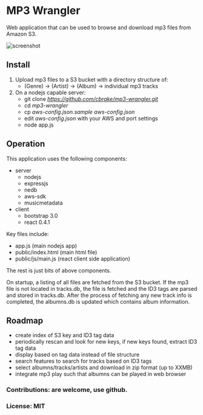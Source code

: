 MP3 Wrangler
============

Web application that can be used to browse and download mp3 files from Amazon S3.

![screenshot](https://raw.github.com/cbrake/mp3-wrangler/master/screenshot.png)

Install
-------

1. Upload mp3 files to a S3 bucket with a directory structure of:
   * (Genre) -> (Artist) -> (Album) -> individual mp3 tracks
1. On a nodejs capable server:
   * git clone *https://github.com/cbrake/mp3-wrangler.git*
   * cd *mp3-wrangler*
   * cp *aws-config.json.sample* *aws-config.json*
   * edit *aws-config.json* with your AWS and port settings
   * node app.js

Operation
---------

This application uses the following components:

* server
    * nodejs
    * expressjs
    * nedb
    * aws-sdk
    * musicmetadata
* client
    * bootstrap 3.0
    * react 0.4.1

Key files include:

* app.js (main nodejs app)
* public/index.html (main html file)
* public/js/main.js (react client side application)

The rest is just bits of above components.

On startup, a listing of all files are fetched from the S3 bucket.  If the mp3 file is not
located in tracks.db, the file is fetched and the ID3 tags are parsed and stored in
tracks.db.  After the process of fetching any new track info is completed, the albumns.db
is updated which contains album information.

Roadmap
-------

* create index of S3 key and ID3 tag data
* periodically rescan and look for new keys, if new keys found, extract ID3 tag data
* display based on tag data instead of file structure
* search features to search for tracks based on ID3 tags
* select albumns/tracks/artists and download in zip format (up to XXMB)
* integrate mp3 play such that albumns can be played in web browser

### Contributions: are welcome, use github.

### License: MIT

